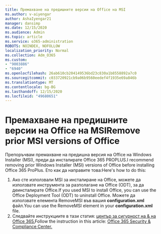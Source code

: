```yaml
---
title: Премахване на предишните версии на Office на MSI
ms.author: v-aiyengar
author: AshaIyengar21
manager: dansimp
ms.date: 12/15/2020
ms.audience: Admin
ms.topic: article
ms.service: o365-administration
ROBOTS: NOINDEX, NOFOLLOW
localization_priority: Normal
ms.collection: Adm_O365
ms.custom:
- "9003886"
- "6940"
ms.openlocfilehash: 26ab610cb204149536bd23c830a1b8558892a7c0
ms.sourcegitcommit: c033720921cb9a06b9560eedef4f1935e69a846b
ms.translationtype: MT
ms.contentlocale: bg-BG
ms.lasthandoff: 12/15/2020
ms.locfileid: "49680651"
---
```

# <a name="remove-prior-msi-versions-of-office"></a><span data-ttu-id="a26aa-102">Премахване на предишните версии на Office на MSI</span><span class="sxs-lookup"><span data-stu-id="a26aa-102">Remove prior MSI versions of Office</span></span>

<span data-ttu-id="a26aa-103">Препоръчвам премахване на предишна версия на Office на Windows Installer (MSI), преди да инсталирате Office 365 PROPLUS.</span><span class="sxs-lookup"><span data-stu-id="a26aa-103">I recommend removing prior Windows Installer (MSI) versions of Office before installing Office 365 ProPlus.</span></span> <span data-ttu-id="a26aa-104">Ето как да направите това:</span><span class="sxs-lookup"><span data-stu-id="a26aa-104">Here's how to do this:</span></span>

1. <span data-ttu-id="a26aa-105">Ако сте използвали MSI за инсталиране на Office, можете да използвате инструмента за разполагане на Office (ODT), за да деинсталирате Office.</span><span class="sxs-lookup"><span data-stu-id="a26aa-105">If you used MSI to install Office, you can use the Office Deployment Tool (ODT) to uninstall Office.</span></span> <span data-ttu-id="a26aa-106">Можете да използвате елемента RemoveMSI във вашия **configuration.xml** файл.</span><span class="sxs-lookup"><span data-stu-id="a26aa-106">You can use the RemoveMSI element in your **configuration.xml** file.</span></span>
1. <span data-ttu-id="a26aa-107">Следвайте инструкциите в тази статия: [център за сигурност на & на Office 365.](https://go.microsoft.com/fwlink/p/?linkid=2077143)</span><span class="sxs-lookup"><span data-stu-id="a26aa-107">Follow the instruction in this article: [Office 365 Security & Compliance Center.](https://go.microsoft.com/fwlink/p/?linkid=2077143)</span></span>
